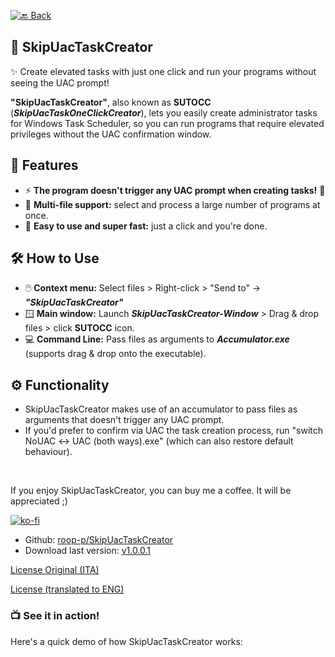 <!--[🔙 Back](https://roob-p.github.io)-->
<!--[![🔙 Back](https://img.shields.io/badge/🔙-Back-blue)](https://roob-p.github.io)-->
[![🔙 Back](https://img.shields.io/badge/🔙-Back-white?style=flat-square&logoColor=blue&color=blue)](https://roob-p.github.io)

## 🚀 SkipUacTaskCreator
✨ Create elevated tasks with just one click and run your programs without seeing the UAC prompt! 





**"SkipUacTaskCreator"**, also known as **SUTOCC** (***SkipUacTaskOneClickCreator***), lets you easily create administrator tasks for Windows Task Scheduler, so you can run programs that require elevated privileges without the UAC confirmation window.



## 🌟 Features
- ⚡ **The program doesn't trigger any UAC prompt when creating tasks!** 💪
- 📁 **Multi-file support:** select and process a large number of programs at once.
- 🧠 **Easy to use and super fast:** just a click and you're done. 


## 🛠️ How to Use
- 🖱️ **Context menu:** Select files > Right-click > "Send to" → ***"SkipUacTaskCreator"*** 
- 🪟 **Main window:** Launch ***SkipUacTaskCreator-Window*** > Drag & drop files > click **SUTOCC** icon.
- 💻 **Command Line:** Pass files as arguments to ***Accumulator.exe*** (supports drag & drop onto the executable).


## ⚙️ Functionality
-  SkipUacTaskCreator makes use of an accumulator to pass files as arguments that doesn't trigger any UAC prompt.
- If you'd prefer to confirm via UAC the task creation process, run "switch NoUAC ↔ UAC (both ways).exe" (which can also restore default behaviour).

<br>

If you enjoy SkipUacTaskCreator, you can buy me a coffee. It will be appreciated ;)

[![ko-fi](https://ko-fi.com/img/githubbutton_sm.svg)](https://ko-fi.com/E1E214R1KB)

- Github: [roop-p/SkipUacTaskCreator](https://github.com/roob-p/SkipUacTaskCreator/)
- Download last version:
  [v1.0.0.1](https://github.com/roob-p/SkipUacTaskCreator/releases/download/v1.0.0.1/SkipUacTaskCreator-INSTALLER.exe)
  <br>

[License Original (ITA)](https://github.com/roob-p/SkipUacTaskCreator/blob/main/docs/LICENSE_ORIGINAL_(IT).md)

[License (translated to ENG)](https://github.com/roob-p/SkipUacTaskCreator/blob/main/docs/LICENSE.md)


### 📺 See it in action!
Here's a quick demo of how SkipUacTaskCreator works:


